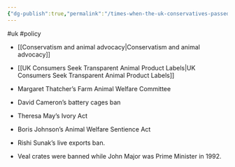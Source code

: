 ```yaml
---
{"dg-publish":true,"permalink":"/times-when-the-uk-conservatives-passed-pro-animal-laws/","tags":["#uk","#policy"],"created":"2025-10-23T17:42:43.094+01:00","updated":"2025-10-23T18:06:08.658+01:00"}
---
```


#uk #policy 

- [[Conservatism and animal advocacy\|Conservatism and animal advocacy]]
- [[UK Consumers Seek Transparent Animal Product Labels\|UK Consumers Seek Transparent Animal Product Labels]]

- Margaret Thatcher’s Farm Animal Welfare Committee
- David Cameron’s battery cages ban
- Theresa May’s Ivory Act
- Boris Johnson’s Animal Welfare Sentience Act
- Rishi Sunak’s live exports ban.
- Veal crates were banned while John Major was Prime Minister in 1992.